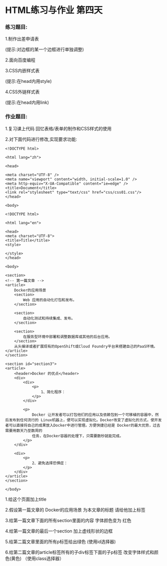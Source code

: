 # HTML练习与作业 第四天

### 练习题目:

1.制作出差申请表

(提示:对边框的某一个边框进行单独调整)

2.面向百度编程

3.CSS内嵌样式表

(提示:在head内用style)

4.CSS外链样式表

(提示:在head内用link)

### 作业题目:

1.复习课上代码 回忆表格/表单的制作和CSS样式的使用

2.对下面代码进行修改,实现要求功能:



	<!DOCTYPE html>
	
	<html lang="zh">
	
	<head>
	
	<meta charset="UTF-8" />
	<meta name="viewport" content="width, initial-scale=1.0" />
	<meta http-equiv="X-UA-Compatible" content="ie=edge" />
	<title>Document</title>
	<link rel="stylesheet" type="text/css" href="css/css01.css"/>
	</head>
	
	<body>
	
	<!DOCTYPE html>
	
	<html lang="en">
	
	<head>
	<meta charset="UTF-8">
	<title>Title</title>
	<style>
	
	</style>
	</head>
	
	<body>
	
	<section>
	<!-- 第一篇文章 -->
	<article>
	    Docker的应用场景
	    <section>
	        Web 应用的自动化打包和发布。
	    </section>
	
	    <section>
	        自动化测试和持续集成、发布。
	    </section>
	
	    <section>
	        在服务型环境中部署和调整数据库或其他的后台应用。
	    </section>
	    从头编译或者扩展现有的OpenShift或Cloud Foundry平台来搭建自己的PaaS环境。
	</article>
	</section>
	
	<section id="section3">
	<article>
	    <header>Docker 的优点</header>
	    <div>
	        <div>
	            <p>
	                1、简化程序：
	            </p>
	        </div>
	
	        <p>
	            Docker 让开发者可以打包他们的应用以及依赖包到一个可移植的容器中，然后发布到任何流行的 Linux机器上，便可以实现虚拟化。Docker改变了虚拟化的方式，使开发者可以直接将自己的成果放入Docker中进行管理。方便快捷已经是 Docker的最大优势，过去需要用数天乃至数周的
	            任务，在Docker容器的处理下，只需要数秒就能完成。
	        </p>
	    </div>
	
	    <div>
	        <p>
	            2、避免选择恐惧症：
	        </p>
	    </div>
	</article>
	</section>
	
	</body>


1.给这个页面加上title

2.假设第一篇文章的 Docker的应用场景 为本文章的标题 请给他加上标签  

3.给第一篇文章下面的所有section里面的内容 字体颜色变为 红色 

4.给第一篇文章的最后一个section 加上虚线形状的边框

5.给第二篇文章里面的所有p标签给出绿色 (使用id选择器)   

6.给第二篇文章的article标签所有的子div标签下面的子p标签 改变字体样式和颜色(黄色) （使用class选择器）  